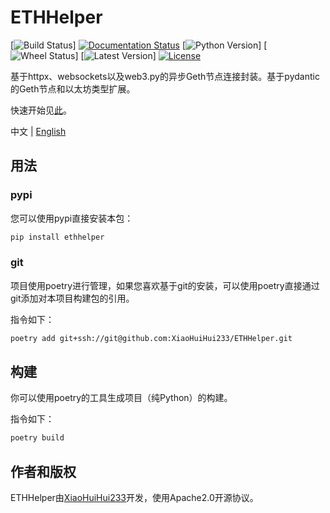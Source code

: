 # ETHHelper

[![Build Status](https://img.shields.io/github/actions/workflow/status/XiaoHuiHui233/ETHHelper/publish.yml)]
[![Documentation Status](https://readthedocs.org/projects/ethhelper/badge/?version=latest)](https://ethhelper.readthedocs.io/en/latest/?badge=latest)
[![Python Version](https://img.shields.io/pypi/pyversions/ethhelper)]
[![Wheel Status](https://img.shields.io/pypi/wheel/ethhelper)]
[![Latest Version](https://img.shields.io/github/v/release/XiaoHuiHui233/ETHHelper)]
[![License](https://img.shields.io/github/license/XiaoHuiHui233/ETHHelper)](https://github.com/XiaoHuiHui233/ETHHelper/blob/main/LICENSE)

基于httpx、websockets以及web3.py的异步Geth节点连接封装。基于pydantic的Geth节点和以太坊类型扩展。

快速开始见[此](https://ethhelper.readthedocs.io/en/latest/quickstart.html)。

中文 | [English](README.md)

## 用法

### pypi

您可以使用pypi直接安装本包：

```bash
pip install ethhelper
```

### git

项目使用poetry进行管理，如果您喜欢基于git的安装，可以使用poetry直接通过git添加对本项目构建包的引用。

指令如下：

```bash
poetry add git+ssh://git@github.com:XiaoHuiHui233/ETHHelper.git
```

## 构建

你可以使用poetry的工具生成项目（纯Python）的构建。

指令如下：

```bash
poetry build
```

## 作者和版权

ETHHelper由[XiaoHuiHui233](https://github.com/XiaoHuiHui233/)开发，使用Apache2.0开源协议。
